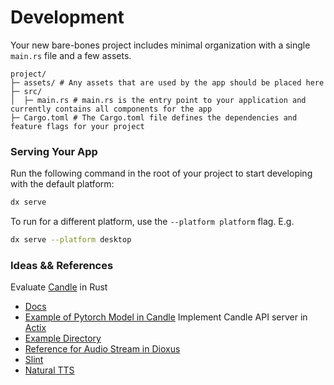 # Development

Your new bare-bones project includes minimal organization with a single `main.rs` file and a few assets.

```
project/
├─ assets/ # Any assets that are used by the app should be placed here
├─ src/
│  ├─ main.rs # main.rs is the entry point to your application and currently contains all components for the app
├─ Cargo.toml # The Cargo.toml file defines the dependencies and feature flags for your project
```

### Serving Your App

Run the following command in the root of your project to start developing with the default platform:

```bash
dx serve
```

To run for a different platform, use the `--platform platform` flag. E.g.
```bash
dx serve --platform desktop
```

### Ideas && References
Evaluate [Candle](https://github.com/huggingface/candle) in Rust
* [Docs](https://huggingface.github.io/candle/inference/hub.html)
* [Example of Pytorch Model in Candle](https://github.com/ToluClassics/candle-tutorial)
Implement Candle API server in [Actix](https://actix.rs/)
* [Example Directory](https://github.com/huggingface/candle/tree/main/candle-examples/examples)
* [Reference for Audio Stream in Dioxus](https://github.com/Tahinli/radioxide/blob/main/front/src/listening.rs)
* [Slint](https://slint.dev/demos)
* [Natural TTS](https://crates.io/crates/natural-tts)

